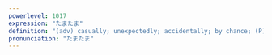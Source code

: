 ```yaml
---
powerlevel: 1017
expression: "たまたま"
definition: "(adv) casually; unexpectedly; accidentally; by chance; (P)"
pronunciation: "たまたま"
---
```

